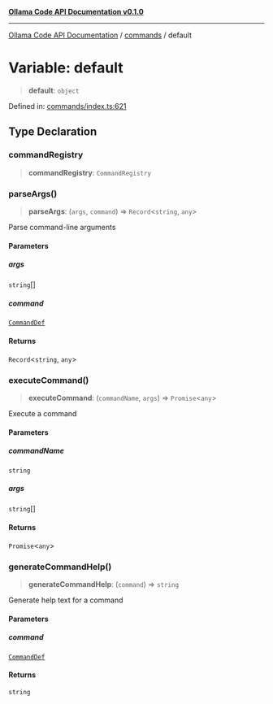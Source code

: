 [**Ollama Code API Documentation v0.1.0**](../../README.md)

***

[Ollama Code API Documentation](../../modules.md) / [commands](../README.md) / default

# Variable: default

> **default**: `object`

Defined in: [commands/index.ts:621](https://github.com/erichchampion/ollama-code/blob/71525b68c65a1139d08d5a868e15d1644edd30d9/ollama-code/src/commands/index.ts#L621)

## Type Declaration

### commandRegistry

> **commandRegistry**: `CommandRegistry`

### parseArgs()

> **parseArgs**: (`args`, `command`) => `Record`\<`string`, `any`\>

Parse command-line arguments

#### Parameters

##### args

`string`[]

##### command

[`CommandDef`](../interfaces/CommandDef.md)

#### Returns

`Record`\<`string`, `any`\>

### executeCommand()

> **executeCommand**: (`commandName`, `args`) => `Promise`\<`any`\>

Execute a command

#### Parameters

##### commandName

`string`

##### args

`string`[]

#### Returns

`Promise`\<`any`\>

### generateCommandHelp()

> **generateCommandHelp**: (`command`) => `string`

Generate help text for a command

#### Parameters

##### command

[`CommandDef`](../interfaces/CommandDef.md)

#### Returns

`string`
